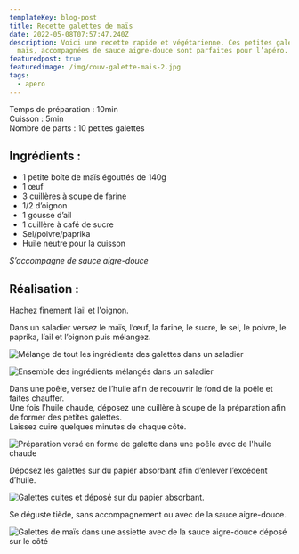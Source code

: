 ```yaml
---
templateKey: blog-post
title: Recette galettes de maïs
date: 2022-05-08T07:57:47.240Z
description: Voici une recette rapide et végétarienne. Ces petites galettes de
  maïs, accompagnées de sauce aigre-douce sont parfaites pour l’apéro.
featuredpost: true
featuredimage: /img/couv-galette-mais-2.jpg
tags:
  - apero
---
```

Temps de préparation : 10min\
Cuisson : 5min\
Nombre de parts : 10 petites galettes

## Ingrédients :

* 1 petite boîte de maïs égouttés de 140g
* 1 œuf
* 3 cuillères à soupe de farine
* 1/2 d’oignon
* 1 gousse d’ail
* 1 cuillère à café de sucre
* Sel/poivre/paprika
* Huile neutre pour la cuisson

*S’accompagne de sauce aigre-douce*

## Réalisation :

Hachez finement l’ail et l'oignon.

Dans un saladier versez le maïs, l’œuf, la farine, le sucre, le sel, le poivre, le paprika, l’ail et l’oignon puis mélangez.

![Mélange de tout les ingrédients des galettes dans un saladier](/img/melange-ingredients-galette-mais.jpg "Mélange ingrédients ")

![Ensemble des ingrédients mélangés dans un saladier ](/img/prepa-galette-mais.jpg "Préparation pour les galettes ")

Dans une poêle, versez de l’huile afin de recouvrir le fond de la poêle et faites chauffer.\
Une fois l’huile chaude, déposez une cuillère à soupe de la préparation afin de former des petites galettes.\
Laissez cuire quelques minutes de chaque côté.

![Préparation versé en forme de galette dans une poêle avec de l'huile chaude](/img/cuisson-galette-mais.jpg "Cuisson des galettes ")

Déposez les galettes sur du papier absorbant afin d’enlever l’excédent d’huile.

![Galettes cuites et déposé sur du papier absorbant. ](/img/galette-cuite.jpg "Galettes cuites ")

Se déguste tiède, sans accompagnement ou avec de la sauce aigre-douce.

![Galettes de maïs dans une assiette avec de la sauce aigre-douce déposé sur le côté ](/img/couv-1-galette-mais-.jpg "Galettes avant dégustation")